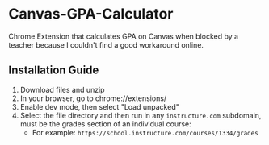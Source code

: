 # Canvas-GPA-Calculator
Chrome Extension that calculates GPA on Canvas when blocked by a teacher because I couldn't find a good workaround online.

## Installation Guide
1. Download files and unzip
2. In your browser, go to chrome://extensions/
3. Enable dev mode, then select "Load unpacked"
4. Select the file directory and then run in any `instructure.com` subdomain, must be the grades section of an individual course:
   - For example: `https://school.instructure.com/courses/1334/grades`
